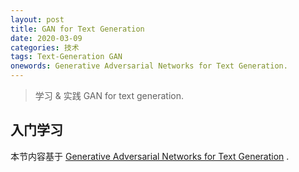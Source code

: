 ```yaml
---
layout: post
title: GAN for Text Generation
date: 2020-03-09
categories: 技术 
tags: Text-Generation GAN
onewords: Generative Adversarial Networks for Text Generation.
---
```

> 学习 & 实践 GAN for text generation.

## 入门学习

本节内容基于 [Generative Adversarial Networks for Text Generation](https://becominghuman.ai/generative-adversarial-networks-for-text-generation-part-1-2b886c8cab10) .

